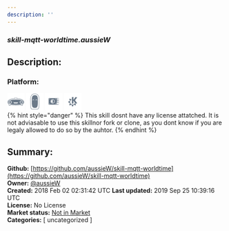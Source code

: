 ```yaml
---
description: ''
---
```


### _skill-mqtt-worldtime.aussieW_  
## Description:  
  
  
  
### Platform:  
 ![Mark I](../.gitbook/assets/mark-1-icon.png)  ![Mark II](../.gitbook/assets/mark-2-icon.png)  ![Picroft](../.gitbook/assets/picroft-icon.png)  ![plasmoid](../.gitbook/assets/kde.png)   
{% hint style="danger" %}
This skill dosnt have any license attatched. It is not adviasable to use this skillnor fork or clone, as you dont know if you are legaly allowed to do so by the auhtor.
{% endhint %}
  
## Summary:  
**Github:** [https://github.com/aussieW/skill-mqtt-worldtime](https://github.com/aussieW/skill-mqtt-worldtime)  
**Owner:** [@aussieW](https://github.com/aussieW)  
**Created:** 2018 Feb 02 02:31:42 UTC  **Last updated:** 2019 Sep 25 10:39:16 UTC  
**License:** No License  
**Market status:** [Not in Market](https://market.mycroft.ai/skill/)  
**Categories:** [ uncategorized ]   
